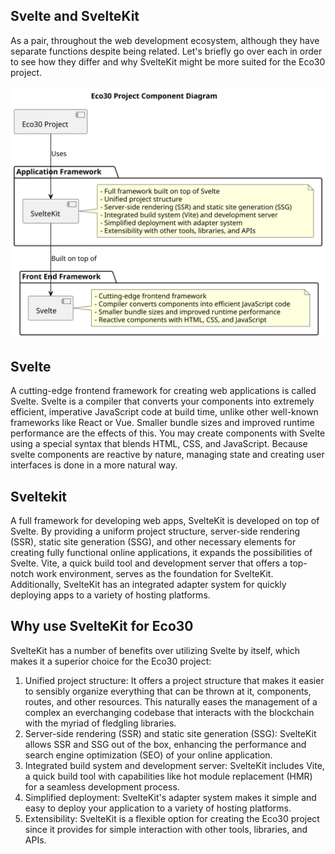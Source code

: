 
## Svelte and SvelteKit

As a pair, throughout the web development ecosystem, although they have separate functions despite being related. Let's briefly go over each in order to see how they differ and why SvelteKit might be more suited for the Eco30 project.

![Svelte Ecosystem](Images/svelte.svg)

## Svelte

A cutting-edge frontend framework for creating web applications is called Svelte. Svelte is a compiler that converts your components into extremely efficient, imperative JavaScript code at build time, unlike other well-known frameworks like React or Vue. Smaller bundle sizes and improved runtime performance are the effects of this. You may create components with Svelte using a special syntax that blends HTML, CSS, and JavaScript. Because svelte components are reactive by nature, managing state and creating user interfaces is done in a more natural way.

## Sveltekit

A full framework for developing web apps, SvelteKit is developed on top of Svelte. By providing a uniform project structure, server-side rendering (SSR), static site generation (SSG), and other necessary elements for creating fully functional online applications, it expands the possibilities of Svelte. Vite, a quick build tool and development server that offers a top-notch work environment, serves as the foundation for SvelteKit. Additionally, SvelteKit has an integrated adapter system for quickly deploying apps to a variety of hosting platforms.

## Why use SvelteKit for Eco30

SvelteKit has a number of benefits over utilizing Svelte by itself, which makes it a superior choice for the Eco30 project:

1. Unified project structure: It offers a project structure that makes it easier to sensibly organize everything that can be thrown at it, components, routes, and other resources. This naturally eases the management of a complex an everchanging codebase that interacts with the blockchain with the myriad of fledgling libraries.
2. Server-side rendering (SSR) and static site generation (SSG): SvelteKit allows SSR and SSG out of the box, enhancing the performance and search engine optimization (SEO) of your online application.
3. Integrated build system and development server: SvelteKit includes Vite, a quick build tool with capabilities like hot module replacement (HMR) for a seamless development process.
4. Simplified deployment: SvelteKit's adapter system makes it simple and easy to deploy your application to a variety of hosting platforms.
5. Extensibility: SvelteKit is a flexible option for creating the Eco30 project since it provides for simple interaction with other tools, libraries, and APIs.

